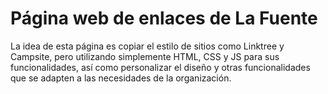 # Página web de enlaces de La Fuente

La idea de esta página es copiar el estilo de sitios como Linktree y Campsite, pero utilizando simplemente HTML, CSS y JS para sus funcionalidades, así como personalizar el diseño y otras funcionalidades que se adapten a las necesidades de la organización.
